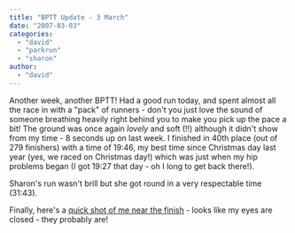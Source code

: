 ```yaml
---
title: "BPTT Update - 3 March"
date: "2007-03-03"
categories: 
  - "david"
  - "parkrun"
  - "sharon"
author:
  - "david"
---
```


Another week, another BPTT! Had a good run today, and spent almost all the race in with a "pack" of runners - don't you just love the sound of someone breathing heavily right behind you to make you pick up the pace a bit! The ground was once again _lovely_ and soft (!!) although it didn't show from my time - 8 seconds up on last week. I finished in 40th place (out of 279 finishers) with a time of 19:46, my best time since Christmas day last year (yes, we raced on Christmas day!) which was just when my hip problems began (I got 19:27 that day - oh I long to get back there!).

Sharon's run wasn't brill but she got round in a very respectable time (31:43).

Finally, here's a [quick shot of me near the finish](http://www.parkrun.com/Portals/0/UltraPhotoGallery/641/56/large/DSC_2612.JPG) - looks like my eyes are closed - they probably are!

